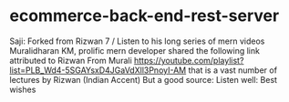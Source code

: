 # ecommerce-back-end-rest-server
Saji: Forked from Rizwan 7 /
Listen to his long series of mern videos
Muralidharan KM, prolific mern developer shared the following link attributed to Rizwan
From Murali
https://youtube.com/playlist?list=PLB_Wd4-5SGAYsxD4JGaVdXll3PnoyI-AM
that is a vast number of lectures by Rizwan (Indian Accent)
But a good source: Listen well: Best wishes
